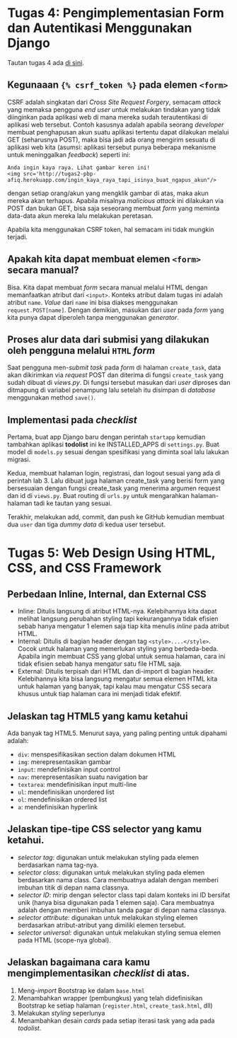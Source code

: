 # Tugas 4: Pengimplementasian Form dan Autentikasi Menggunakan Django

Tautan tugas 4 ada [di sini](https://sleepy-crag-41411.herokuapp.com/todolist).

## Kegunaaan `{% csrf_token %}` pada elemen `<form>`
CSRF adalah singkatan dari *Cross Site Request Forgery*, semacam *attack* yang memaksa pengguna *end user* untuk melakukan tindakan yang tidak diinginkan pada aplikasi web di mana mereka sudah terautentikasi di aplikasi web tersebut. Contoh kasusnya adalah apabila seorang *developer* membuat penghapusan akun suatu aplikasi tertentu dapat dilakukan melalui GET (seharusnya POST), maka bisa jadi ada orang mengirim sesuatu di aplikasi web kita (asumsi: aplikasi tersebut punya beberapa mekanisme untuk meninggalkan *feedback*) seperti ini:
```
Anda ingin kaya raya. Lihat gambar keren ini!
<img src='http://tugas2-pbp-afiq.herokuapp.com/ingin_kaya_raya_tapi_isinya_buat_ngapus_akun"/>
```
dengan setiap orang/akun yang mengklik gambar di atas, maka akun mereka akan terhapus. Apabila misalnya *malicious attack* ini dilakukan via POST dan bukan GET, bisa saja seseorang membuat *form* yang meminta data-data akun mereka lalu melakukan peretasan.

Apabila kita menggunakan CSRF token, hal semacam ini tidak mungkin terjadi.

## Apakah kita dapat membuat elemen `<form>` secara manual?
Bisa. Kita dapat membuat *form* secara manual melalui HTML dengan memanfaatkan atribut dari `<input>`. Konteks atribut dalam tugas ini adalah atribut `name`. *Value* dari `name` ini bisa diakses menggunakan `request.POST[name]`. Dengan demikian, masukan dari *user* pada *form* yang kita punya dapat diperoleh tanpa menggunakan *generator*.

## Proses alur data dari submisi yang dilakukan oleh pengguna melalui `HTML` *form*
Saat pengguna men-*submit* *task* pada *form* di halaman `create_task`, data akan dikirimkan via *request* POST dan diterima di fungsi `create_task` yang sudah dibuat di *views.py*. Di fungsi tersebut masukan dari *user* diproses dan ditmapung di variabel penampung lalu setelah itu disimpan di *database* menggunakan method `save()`.

## Implementasi pada *checklist*
Pertama, buat app Django baru dengan perintah `startapp` kemudian tambahkan aplikasi **todolist** ini ke INSTALLED_APPS di `settings.py`. Buat model di `models.py` sesuai dengan spesifikasi yang diminta soal lalu lakukan migrasi. 

Kedua, membuat halaman login, registrasi, dan logout sesuai yang ada di perintah lab 3. Lalu dibuat juga halaman create_task yang berisi form yang bersesuaian dengan fungsi create_task yang menerima argumen request dan id di `views.py`. Buat routing di `urls.py` untuk mengarahkan halaman-halaman tadi ke tautan yang sesuai.

Terakhir, melakukan add, commit, dan push ke GitHub kemudian membuat dua `user` dan tiga *dummy data* di kedua user tersebut. 

# Tugas 5: Web Design Using HTML, CSS, and CSS Framework
## Perbedaan Inline, Internal, dan External CSS
- Inline: Ditulis langsung di atribut HTML-nya. Kelebihannya kita dapat melihat langsung perubahan styling tapi kekurangannya tidak efisien sebab hanya mengatur 1 elemen saja tiap kita menulis *inline* pada atribut HTML.
- Internal: Ditulis di bagian header dengan tag `<style>....</style>`. Cocok untuk halaman yang memerlukan styling yang berbeda-beda. Apabila ingin membuat CSS yang global untuk semua halaman, cara ini tidak efisien sebab hanya mengatur satu file HTML saja.
- External: Ditulis terpisah dari HTML dan di-import di bagian header. Kelebihannya kita bisa langsung mengatur semua elemen HTML kita untuk halaman yang banyak, tapi kalau mau mengatur CSS secara khusus untuk tiap halaman cara ini menjadi tidak efektif.

## Jelaskan tag HTML5 yang kamu ketahui
Ada banyak tag HTML5. Menurut saya, yang paling penting untuk dipahami adalah:
- `div`: menspesifikasikan section dalam dokumen HTML
- `img`: merepresentasikan gambar
- `input`: mendefinisikan input control
- `nav`: merepresentasikan suatu navigation bar
- `textarea`: mendefinisikan input multi-line
- `ul`: mendefinisikan unordered list
- `ol`: mendefinisikan ordered list
- `a`: mendefinisikan hyperlink

## Jelaskan tipe-tipe CSS selector yang kamu ketahui.
- *selector tag*: digunakan untuk melakukan styling pada elemen berdasarkan nama tag-nya.
- *selector class*: digunakan untuk melakukan styling pada elemen berdasarkan nama class. Cara membuatnya adalah dengan memberi imbuhan titik di depan nama classnya. 
- *selector ID*: mirip dengan selector class tapi dalam konteks ini ID bersifat unik (hanya bisa digunakan pada 1 elemen saja). Cara membuatnya adalah dengan memberi imbuhan tanda pagar di depan nama classnya.
- *selector attribute*: digunakan untuk melakukan styling elemen berdasarkan atribut-atribut yang dimiliki elemen tersebut. 
- *selector universal*: digunakan untuk melakukan styling semua elemen pada HTML (scope-nya global). 

## Jelaskan bagaimana cara kamu mengimplementasikan *checklist* di atas.
1. Meng-*import* Bootstrap ke dalam `base.html`
2. Menambahkan wrapper (pembungkus) yang telah didefinisikan Bootstrap ke setiap halaman (`register.html`, `create_task.html`, dll)
3. Melakukan *styling* seperlunya
4. Menambahkan desain *cards* pada setiap iterasi task yang ada pada *todolist*.
 
